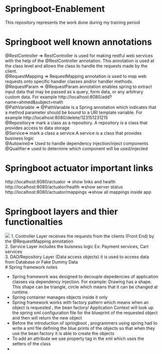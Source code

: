# Springboot-Enablement
This repository represents the work done during my training period
# Springboot well known annotations
@RestController => RestController is used for making restful web services with the help of the @RestController annotation. This annotation is used at the class level and allows the class to handle the requests made by the client.<br/>
@RequestMapping => RequestMapping annotation is used to map web requests onto specific handler classes and/or handler methods.<br/>
@RequestParam => @RequestParam annotation enables spring to extract input data that may be passed as a query, form data, or any arbitrary custom data. For example http://localhost:8080/add?name=ahmed&subject=math<br/>
@PathVariable => @PathVariable is a Spring annotation which indicates that a method parameter should be bound to a URI template variable. For example http://localhost:8080/delete/123151231215<br/>
@Repository=> mark a class as a repository. A repository is a class that provides access to data storage<br/>
@Service=> mark a class a service.A service is a class that provides business logic<br/>
@Autowired=> Used to handle dependency injection/inject components<br/>
@Qualifier=> used to determine which component will be used/injected
# Springboot actuator important links 
http://localhost:8080/actuator => show links and health<br/>
http://localhost:8080/actuator/health =>show server status<br/>
http://localhost:8080/actuator/mappings =>show all mappings inside app<br/>
# Springboot layers and thier functionalties
<img src="https://i.ytimg.com/vi/QYDHxlpr04U/sddefault.jpg" />
1. Controller Layer receives the requests from the clients (Front End) by the @RequestMapping annotation <br/>
2. Service Layer includes the buisness logic Ex: Payment services, Cart services <br/>
3. DAO/Repository Layer (Data access objects) it is used to access data from Database or Fake Dummy Data<br/>
# Spring framework notes
<ul>
  <li>Spring framework was designed to decouple depedencies of application classes via dependency injection. For example: Drawing has a shape. This shape can be triangle, circle which means that it can be changed at runtime.</li>
  <li>Spring container manages objects inside it only</li>
  <li>Spring framework works with factory pattern which means when an object is requested , the bean factory/ Application Context will look up the spring xml configuration file for the blueprint of the requested object and then will return the new object </li>
  <li>Before the introduction of springboot , programmers using spring had to write a xml file defining the blue prints of the objects so that when they use the bean factory it is able to create the objects </li>
  <li>To add an attribute we use property tag in the xml which uses the setters of the class</li>
  <li></li>
</ul>


